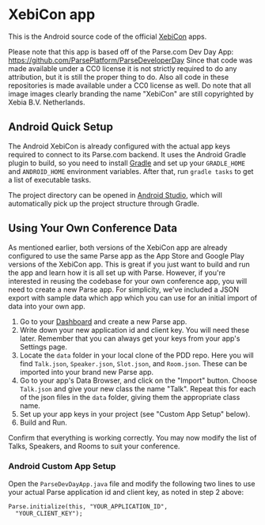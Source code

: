 # XebiCon app #

This is the Android source code of the official [XebiCon](http://www.xebicon.com) apps.

Please note that this app is based off of the Parse.com Dev Day App: https://github.com/ParsePlatform/ParseDeveloperDay Since that code was made available under a CC0 license it is not strictly required to do any attribution, but it is still the proper thing to do. Also all code in these repositories is made available under a CC0 license as well. Do note that all image images clearly branding the name "XebiCon" are still copyrighted by Xebia B.V. Netherlands.


## Android Quick Setup ##

The Android XebiCon is already configured with the actual app keys required to connect to its Parse.com backend. It uses the Android Gradle plugin to build, so you need to install [Gradle](http://www.gradle.org/downloads) and set up your `GRADLE_HOME` and `ANDROID_HOME` environment variables. After that, run `gradle tasks` to get a list of executable tasks.

The project directory can be opened in [Android Studio](http://developer.android.com/sdk/installing/studio.html), which will automatically pick up the project structure through Gradle.

## Using Your Own Conference Data ##

As mentioned earlier, both versions of the XebiCon app are already configured to use the same Parse app as the App Store and Google Play versions of the XebiCon app. This is great if you just want to build and run the app and learn how it is all set up with Parse. However, if you're interested in reusing the codebase for your own conference app, you will need to create a new Parse app. For simplicity, we've included a JSON export with sample data which app which you can use for an initial import of data into your own app.

1. Go to your [Dashboard](https://parse.com/apps) and create a new Parse app.
2. Write down your new application id and client key. You will need these later. Remember that you can always get your keys from your app's Settings page.
3. Locate the `data` folder in your local clone of the PDD repo. Here you will find `Talk.json`, `Speaker.json`, `Slot.json`, and `Room.json`. These can be imported into your brand new Parse app.
4. Go to your app's Data Browser, and click on the "Import" button. Choose `Talk.json` and give your new class the name "Talk". Repeat this for each of the json files in the `data` folder, giving them the appropriate class name.
5. Set up your app keys in your project (see "Custom App Setup" below).
6. Build and Run.

Confirm that everything is working correctly. You may now modify the list of Talks, Speakers, and Rooms to suit your conference.

### Android Custom App Setup ###

Open the `ParseDevDayApp.java` file and modify the following two lines to use your actual Parse application id and client key, as noted in step 2 above:

```
Parse.initialize(this, "YOUR_APPLICATION_ID",
  "YOUR_CLIENT_KEY");
```
